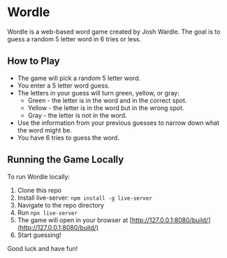 # Wordle

Wordle is a web-based word game created by Josh Wardle. The goal is to guess a random 5 letter word in 6 tries or less.

## How to Play

- The game will pick a random 5 letter word. 
- You enter a 5 letter word guess.
- The letters in your guess will turn green, yellow, or gray:
  - Green - the letter is in the word and in the correct spot.
  - Yellow - the letter is in the word but in the wrong spot. 
  - Gray - the letter is not in the word.
- Use the information from your previous guesses to narrow down what the word might be.  
- You have 6 tries to guess the word.

## Running the Game Locally

To run Wordle locally:

1. Clone this repo
2. Install live-server: `npm install -g live-server`
3. Navigate to the repo directory 
4. Run `npx live-server`
5. The game will open in your browser at [http://127.0.0.1:8080/build/](http://127.0.0.1:8080/build/)
6. Start guessing!

Good luck and have fun!
